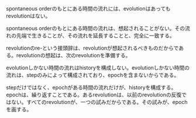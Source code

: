 spontaneous orderのもとにある時間の流れには、evolutionはあってもrevolutionはない。

spontaneous orderのもとにある時間の流れは、想起されることがない。その流れの先端で生きることが、その流れを延長することと、完全に一致する。

revolutionのre-という接頭辞は、revolutionが想起されるべきものだからである。revolutionの想起は、次のrevolutionを準備する。

evolutionしかない時間の流れはhistoryを構成しない。evolutionしかない時間の流れは、stepのみによって構成されており、epochを含まないからである。

stepだけではなく、epochがある時間の流れだけが、historyを構成する。epochは、繰り返すことである。あるrevolutionは、以前のrevolutionの反復ではない。すべてのrevolutionが、一つの試みだからである。その試みが、epochを画する。

